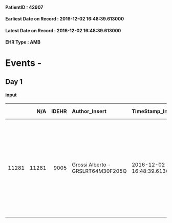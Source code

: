 
#### PatientID : 42907
#### Earliest Date on Record : 2016-12-02 16:48:39.613000
#### Latest Date on Record : 2016-12-02 16:48:39.613000
#### EHR Type : AMB

# Events - 

## Day 1

#### input
|       |    N/A |   IDEHR | Author_Insert                     | TimeStamp_Insert           | EHRType   |   PatientID |   IDDigitalSignDocument | persone_vicine   |   Unnamed: 0_x.1 |   IDANAMNESI_SOCIALE | Patient   | FamigliaAltro   | Paziente_T   | FamigliaAltro_T   |   Non_Rilevabile_x.1 | Note_Non_Rilevabile_x.1   | opt_Problemi   | ds_note_timori                                                                       | chk_contr_sintomi   | opt_paziente_a   | opt_famiglia_a   | opt_adeguatezza   | ds_note_ad                                                                                                                                                                 | opt_paziente_solo   | opt_presente_assente   | Presenza_minori   | Caregiver_principale   | opt_capacita         | ds_familiari_coinv           | opt_risorse_ec   | ds_note_prio                                                                             | opt_paziente_ad   | opt_caregiver_ad   | opt_inv_civile   | Needs     | Domestic partnership   | Fragility                    |
|------:|-------:|--------:|:----------------------------------|:---------------------------|:----------|------------:|------------------------:|:-----------------|-----------------:|---------------------:|:----------|:----------------|:-------------|:------------------|---------------------:|:--------------------------|:---------------|:-------------------------------------------------------------------------------------|:--------------------|:-----------------|:-----------------|:------------------|:---------------------------------------------------------------------------------------------------------------------------------------------------------------------------|:--------------------|:-----------------------|:------------------|:-----------------------|:---------------------|:-----------------------------|:-----------------|:-----------------------------------------------------------------------------------------|:------------------|:-------------------|:-----------------|:----------|:-----------------------|:-----------------------------|
| 11281 |  11281 |    9005 | Grossi Alberto - GRSLRT64M30F205Q | 2016-12-02 16:48:39.613000 | AMB       |       42907 |                  570304 | N/A              |             4764 |                 3085 | Si#1      | Si#1            | Si#1         | Si#1              |                    0 | NR                        | No#0           | La moglie ha compreso la gravit√† della situazione e chiede che il marito non soffra | controllo sintomi#0 | Indefinite#2     | Congruenti#1     | No#0              | La moglie cardiopatica si muove a fatica, utilizza spesso il deambulatore e non √® nelle condizioni di gestire le necessit√† assistenziale e sanitarie espresse dal marito | No#0                | Presente#1             | No#0              | moglie Crolina         | Non incrementabile#2 | una persona aiuta nella cura | Adeguate#1       | La situazione viene descritta come in rapido peggioramento con un dolore non controllato | Totale#2          | Totale#2           | No#0             | Clinici#0 | Coniuge/Convivente#0   | sovraccarico assistenziale#4 |



